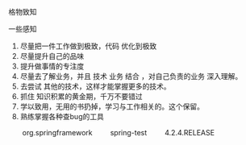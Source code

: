 
格物致知

一些感知

1. 尽量把一件工作做到极致，代码 优化到极致
2. 尽量提升自己的品味
3. 提升做事情的专注度
4. 尽量去了解业务，并且 技术 业务 结合 ，对自己负责的业务 深入理解。
5. 去尝试 其他的技术，这样才能掌握更多的技术。
6. 抓住 知识积累的黄金期，千万不要错过
7. 学以致用，无用的书扔掉，学习与工作相关的。这个保留。
8. 熟练掌握各种查bug的工具

<dependency> 
     <groupId>org.springframework</groupId>  
      <artifactId>spring-test</artifactId>  
      <version>4.2.4.RELEASE</version>  
</dependency>
